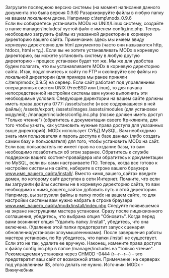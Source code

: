 Загрузите последнюю версию системы (на момент написания данного документа это была версия 0.9.6)
Разархивируйте файлы в любую папку на вашем локальном диске. Например c:\temp\modx_0.9.6\
Если вы собираетесь установить MODx на UNIX/Linux систему, создайте в папке manager/includes/ пустой файл с именем config.inc.php.
Теперь необходимо загрузить файлы из указанной директории в корневую директорию вашего сайта.
Примечание: здесь мы имеем ввиду корневую директорию для html документов (часто они называются http, htdocs, html и тд.). Если вы не хотите устанавливать MODx в корневую директорию, вы можете установить систему в любую другую директорию - процесс установки будет тот же. Мы же для удобства будем полагать, что вы устанавливаете MODx в корневую директорию сайта.
Итак, подключитесь к сайту по FTP и скопируйте все файлы из локальной директории (для примера мы ранее приняли c:\temp\modx_0.9.5\) на сервер.
Если сайт работает под управлением операционных систем UNIX (FreeBSD или Linux), то для начала непосредственной настройки системы вам нужно выполнить эти необходимые условия:
Следующие директории на вашем сайте должны иметь права доступа 0777:
/assets/cache (и все содержащиеся в ней файлы);
/assets/export;
/assets/images
/assets/modules (для установки модулей);
/manager/includes/config.inc.php (позже должен иметь доступ "Только чтение")
(обратитесь к документации своего ftp-клиента, для того чтобы узнать, как установить нужные права доступа для указанных выше директорий).
MODx использует СУБД MySQL. Вам необходимо знать имя пользователя и пароль доступа к базе данных (либо создать самим базу и пользователя) для того, чтобы установить MODx на сайт. Если ваш пользователь не имеет прав на создание базы, то вам необходимо позаботиться об этом заранее. Обратитесь к службе поддержки вашего хостинг-провайдера или обратитесь к документации по MySQL, если вы сами настраиваете ПО.
Теперь, когда все готово к настройке системы на сайте, наберите в строке вашего браузера www.имя_вашего_сайта/install/. Вместо «имя_вашего_сайта» введите домен, по которому сайт доступен в сети Интернет. Помните, что если вы загрузили файлы системы не в корневую директорию сайта, то вам необходимо к «имя_вашего_сайта» добавить путь к этой директории. Например, вы загрузили файлы в папку modx на вашем сайте, то для настройки системы вам нужно набрать в строке браузера www.имя_вашего_сайта/modx/install/index.php
Следуйте появившемся на экране инструкциям мастера установки. Сразу после лицензионного соглашения, убедитесь, что выбрана опция "Обновить".
Когда перед вами возникнет опция "Удалить папку /install", убедитесь, что она включена. (Удаление этой папки предотвратит запуск сценария обновления/установки злоумышленниками).
После завершения работы мастера установки, по ftp убедитесь, что папки /install не существует. Если это не так, удалите ее вручную.
Наконец, измените права доступа к файлу config.inc.php в папке /manager/includes на "только чтение". Рекомендуемая установка через CHMOD -0444 (r--r--r--) - это предотвратит ваш сайт от возможной атаки. Примечание: на серверах под управлением IIS, этого делать не нужно.
Источник: MODx - Викиучебник